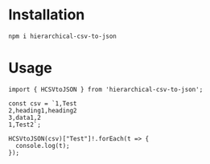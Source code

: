 # Installation
`npm i hierarchical-csv-to-json`
# Usage
```
import { HCSVtoJSON } from 'hierarchical-csv-to-json';

const csv = `1,Test
2,heading1,heading2
3,data1,2
1,Test2`;

HCSVtoJSON(csv)["Test"]!.forEach(t => {
  console.log(t);
});
```
